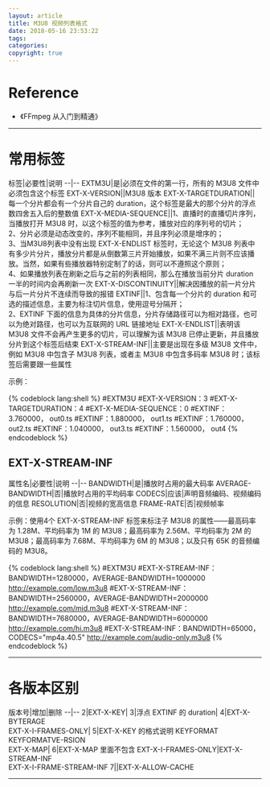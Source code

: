 ```yaml
---
layout: article
title: M3U8 视频列表格式
date: 2018-05-16 23:53:22
tags:
categories: 
copyright: true
---
```


# **Reference**

* 《FFmpeg 从入门到精通》

---

# **常用标签**

标签|必要性|说明
--|--
EXTM3U|是|必须在文件的第一行，所有的 M3U8 文件中必须包含这个标签
EXT-X-VERSION||M3U8 版本
EXT-X-TARGETDURATION||每一个分片都会有一个分片自己的 duration，这个标签是最大的那个分片的浮点数四舍五入后的整数值
EXT-X-MEDIA-SEQUENCE||1、直播时的直播切片序列，当播放打开 M3U8 时，以这个标签的值为参考，播放对应的序列号的切片；<br>2、分片必须是动态改变的，序列不能相同，并且序列必须是增序的；<br>3、当M3U8列表中没有出现 EXT-X-ENDLIST 标签时，无论这个 M3U8 列表中有多少片分片，播放分片都是从倒数第三片开始播放，如果不满三片则不应该播放。当然，如果有些播放器特别定制了的话，则可以不遵照这个原则；<br>4、如果播放列表在刷新之后与之前的列表相同，那么在播放当前分片 duration 一半的时间内会再刷新一次
EXT-X-DISCONTINUITY||解决因播放的前一片分片与后一片分片不连续而导致的报错
EXTINF||1、包含每一个分片的 duration 和可选的描述信息，主要为标注切片信息，使用逗号分隔开；<br>2、EXTINF 下面的信息为具体的分片信息，分片存储路径可以为相对路径，也可以为绝对路径，也可以为互联网的 URL 链接地址
EXT-X-ENDLIST||表明该 M3U8 文件不会再产生更多的切片，可以理解为该 M3U8 已停止更新，并且播放分片到这个标签后结束
EXT-X-STREAM-INF||主要是出现在多级 M3U8 文件中，例如 M3U8 中包含子 M3U8 列表，或者主 M3U8 中包含多码率 M3U8 时；该标签后需要跟一些属性

示例：

{% codeblock lang:shell %}
#EXTM3U
#EXT-X-VERSION：3
#EXT-X-TARGETDURATION：4
#EXT-X-MEDIA-SEQUENCE：0
#EXTINF：3.760000，
out0.ts
#EXTINF：1.880000，
out1.ts
#EXTINF：1.760000，
out2.ts
#EXTINF：1.040000，
out3.ts
#EXTINF：1.560000，
out4
{% endcodeblock %}

## **EXT-X-STREAM-INF**

属性名|必要性|说明
--|--
BANDWIDTH|是|播放时占用的最大码率
AVERAGE-BANDWIDTH|否|播放时占用的平均码率
CODECS|应该|声明音频编码、视频编码的信息
RESOLUTION|否|视频的宽高信息
FRAME-RATE|否|视频帧率

示例：使用4个 EXT-X-STREAM-INF 标签来标注子 M3U8 的属性——最高码率为 1.28M、平均码率为 1M 的 M3U8；最高码率为 2.56M、平均码率为 2M 的 M3U8；最高码率为 7.68M、平均码率为 6M 的 M3U8；以及只有 65K 的音频编码的 M3U8。

{% codeblock lang:shell %}
#EXTM3U
#EXT-X-STREAM-INF：BANDWIDTH=1280000，AVERAGE-BANDWIDTH=1000000
http://example.com/low.m3u8
#EXT-X-STREAM-INF：BANDWIDTH=2560000，AVERAGE-BANDWIDTH=2000000
http://example.com/mid.m3u8
#EXT-X-STREAM-INF：BANDWIDTH=7680000，AVERAGE-BANDWIDTH=6000000
http://example.com/hi.m3u8
#EXT-X-STREAM-INF：BANDWIDTH=65000，CODECS="mp4a.40.5"
http://example.com/audio-only.m3u8
{% endcodeblock %}


---

# **各版本区别**

版本号|增加|删除
--|--
2|EXT-X-KEY|
3|浮点 EXTINF 的 duration|
4|EXT-X-BYTERAGE<br>EXT-X-I-FRAMES-ONLY|
5|EXT-X-KEY 的格式说明 KEYFORMAT<br>KEYFORMATVE-RSION<br>EXT-X-MAP|
6|EXT-X-MAP 里面不包含 EXT-X-I-FRAMES-ONLY|EXT-X-STREAM-INF<br>EXT-X-I-FRAME-STREAM-INF
7||EXT-X-ALLOW-CACHE


---